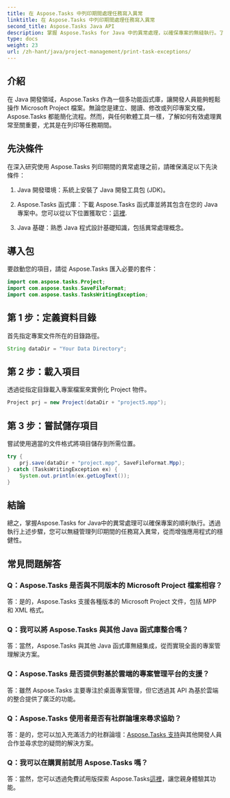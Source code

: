 ```yaml
---
title: 在 Aspose.Tasks 中列印期間處理任務寫入異常
linktitle: 在 Aspose.Tasks 中列印期間處理任務寫入異常
second_title: Aspose.Tasks Java API
description: 掌握 Aspose.Tasks for Java 中的異常處理，以確保專案的無縫執行。了解如何輕鬆處理列印過程中的任務寫入異常。
type: docs
weight: 23
url: /zh-hant/java/project-management/print-task-exceptions/
---
```

## 介紹
在 Java 開發領域，Aspose.Tasks 作為一個多功能函式庫，讓開發人員能夠輕鬆操作 Microsoft Project 檔案。無論您是建立、閱讀、修改或列印專案文檔，Aspose.Tasks 都能簡化流程。然而，與任何軟體工具一樣，了解如何有效處理異常至關重要，尤其是在列印等任務期間。
## 先決條件
在深入研究使用 Aspose.Tasks 列印期間的異常處理之前，請確保滿足以下先決條件：
1. Java 開發環境：系統上安裝了 Java 開發工具包 (JDK)。
   
2.  Aspose.Tasks 函式庫：下載 Aspose.Tasks 函式庫並將其包含在您的 Java 專案中。您可以從以下位置獲取它：[這裡](https://releases.aspose.com/tasks/java/).
3. Java 基礎：熟悉 Java 程式設計基礎知識，包括異常處理概念。

## 導入包
要啟動您的項目，請從 Aspose.Tasks 匯入必要的套件：
```java
import com.aspose.tasks.Project;
import com.aspose.tasks.SaveFileFormat;
import com.aspose.tasks.TasksWritingException;
```

## 第 1 步：定義資料目錄
首先指定專案文件所在的目錄路徑。
```java
String dataDir = "Your Data Directory";
```
## 第 2 步：載入項目
透過從指定目錄載入專案檔案來實例化 Project 物件。
```java
Project prj = new Project(dataDir + "project5.mpp");
```
## 第 3 步：嘗試儲存項目
嘗試使用適當的文件格式將項目儲存到所需位置。
```java
try {
    prj.save(dataDir + "project.mpp", SaveFileFormat.Mpp);
} catch (TasksWritingException ex) {
    System.out.println(ex.getLogText());
}
```

## 結論
總之，掌握Aspose.Tasks for Java中的異常處理可以確保專案的順利執行。透過執行上述步驟，您可以無縫管理列印期間的任務寫入異常，從而增強應用程式的穩健性。
## 常見問題解答
### Q：Aspose.Tasks 是否與不同版本的 Microsoft Project 檔案相容？
答：是的，Aspose.Tasks 支援各種版本的 Microsoft Project 文件，包括 MPP 和 XML 格式。
### Q：我可以將 Aspose.Tasks 與其他 Java 函式庫整合嗎？
答：當然，Aspose.Tasks 與其他 Java 函式庫無縫集成，從而實現全面的專案管理解決方案。
### Q：Aspose.Tasks 是否提供對基於雲端的專案管理平台的支援？
答：雖然 Aspose.Tasks 主要專注於桌面專案管理，但它透過其 API 為基於雲端的整合提供了廣泛的功能。
### Q：Aspose.Tasks 使用者是否有社群論壇來尋求協助？
答：是的，您可以加入充滿活力的社群論壇：[Aspose.Tasks 支持](https://forum.aspose.com/c/tasks/15)與其他開發人員合作並尋求您的疑問的解決方案。
### Q：我可以在購買前試用 Aspose.Tasks 嗎？
答：當然，您可以透過免費試用版探索 Aspose.Tasks[這裡](https://releases.aspose.com/)，讓您親身體驗其功能。
